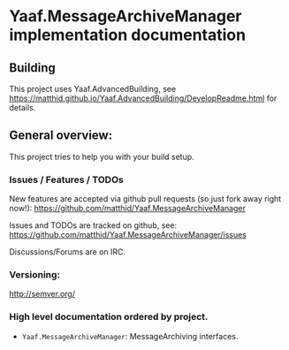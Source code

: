 ﻿# Yaaf.MessageArchiveManager implementation documentation 

## Building

This project uses Yaaf.AdvancedBuilding, see https://matthid.github.io/Yaaf.AdvancedBuilding/DevelopReadme.html for details.

## General overview:

This project tries to help you with your build setup.

### Issues / Features / TODOs

New features are accepted via github pull requests (so just fork away right now!):  https://github.com/matthid/Yaaf.MessageArchiveManager

Issues and TODOs are tracked on github, see: https://github.com/matthid/Yaaf.MessageArchiveManager/issues

Discussions/Forums are on IRC. 

### Versioning: 

http://semver.org/

### High level documentation ordered by project.

- `Yaaf.MessageArchiveManager`: MessageArchiving interfaces.

